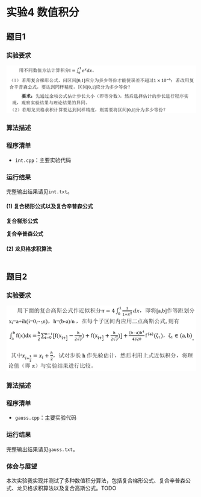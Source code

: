 #  实验4 数值积分

## 题目1

###  实验要求

![req1](req1.png)

### 算法描述



### 程序清单

* `int.cpp`：主要实验代码

### 运行结果

完整输出结果请见`int.txt`。

#### (1) 复合梯形公式以及复合辛普森公式

**复合梯形公式**



**复合辛普森公式**



#### (2) 龙贝格求积算法

```

```



## 题目2

### 实验要求

![req2](req2.png)

### 算法描述



### 程序清单

- `gauss.cpp`：主要实验代码

### 运行结果

完整输出结果请见`gauss.txt`。



### 体会与展望

本次实验我实现并测试了多种数值积分算法，包括复合梯形公式、复合辛普森公式、龙贝格求积算法以及复合高斯公式。TODO

